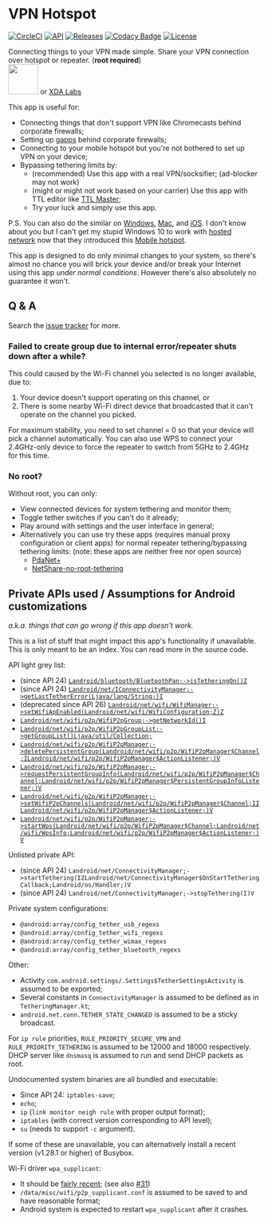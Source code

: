 # VPN Hotspot

[![CircleCI](https://circleci.com/gh/Mygod/VPNHotspot.svg?style=svg)](https://circleci.com/gh/Mygod/VPNHotspot)
[![API](https://img.shields.io/badge/API-21%2B-brightgreen.svg?style=flat)](https://android-arsenal.com/api?level=21)
[![Releases](https://img.shields.io/github/downloads/Mygod/VPNHotspot/total.svg)](https://github.com/Mygod/VPNHotspot/releases)
[![Codacy Badge](https://api.codacy.com/project/badge/Grade/e70e52b1a58045819b505c09edcae816)](https://www.codacy.com/app/Mygod/VPNHotspot?utm_source=github.com&amp;utm_medium=referral&amp;utm_content=Mygod/VPNHotspot&amp;utm_campaign=Badge_Grade)
[![License](https://img.shields.io/badge/License-Apache%202.0-blue.svg)](https://opensource.org/licenses/Apache-2.0)

Connecting things to your VPN made simple. Share your VPN connection over hotspot or repeater. (**root required**)  
<a href="https://play.google.com/store/apps/details?id=be.mygod.vpnhotspot" target="_blank"><img src="https://play.google.com/intl/en_us/badges/images/generic/en-play-badge.png" height="60"></a>
or <a href="https://labs.xda-developers.com/store/app/be.mygod.vpnhotspot" target="_blank">XDA Labs</a>

This app is useful for:

* Connecting things that don't support VPN like Chromecasts behind corporate firewalls;
* Setting up [gapps](https://support.google.com/pixelphone/answer/7158475) behind corporate firewalls;
* Connecting to your mobile hotspot but you're not bothered to set up VPN on your device;
* Bypassing tethering limits by:
  * (recommended) Use this app with a real VPN/socksifier; (ad-blocker may not work)
  * (might or might not work based on your carrier) Use this app with TTL editor like [TTL Master](https://github.com/TTLMaster/TTLMaster);
  * Try your luck and simply use this app.

P.S. You can also do the similar on [Windows](https://www.expressvpn.com/support/vpn-setup/share-vpn-connection-windows/),
[Mac](https://www.expressvpn.com/support/vpn-setup/share-vpn-connection-mac/),
and [iOS](http://www.tetherme.net/).
I don't know about you but I can't get my stupid Windows 10 to work with
[hosted network](https://msdn.microsoft.com/en-us/library/windows/desktop/dd815243(v=vs.85).aspx)
now that they introduced this
[Mobile hotspot](https://support.microsoft.com/en-us/help/4027762/windows-use-your-pc-as-a-mobile-hotspot).

This app is designed to do only minimal changes to your system, so there's almost no chance you will brick your device
and/or break your Internet using this app *under normal conditions*. However there's also absolutely no guarantee it won't.

## Q & A

Search the [issue tracker](https://github.com/Mygod/VPNHotspot/issues) for more.

### Failed to create group due to internal error/repeater shuts down after a while?

This could caused by the Wi-Fi channel you selected is no longer available, due to:

1. Your device doesn't support operating on this channel, or
2. There is some nearby Wi-Fi direct device that broadcasted that it can't operate on the channel you picked.

For maximum stability, you need to set channel = 0 so that your device will pick a channel automatically.
You can also use WPS to connect your 2.4GHz-only device to force the repeater to switch from 5GHz to 2.4GHz for this time.

### No root?

Without root, you can only:

* View connected devices for system tethering and monitor them;
* Toggle tether switches if you can't do it already;
* Play around with settings and the user interface in general;
* Alternatively you can use try these apps (requires manual proxy configuration or client apps) for normal repeater
  tethering/bypassing tethering limits: (note: these apps are neither free nor open source)
  * [PdaNet+](https://play.google.com/store/apps/details?id=com.pdanet)
  * [NetShare-no-root-tethering](https://play.google.com/store/apps/details?id=kha.prog.mikrotik)

## Private APIs used / Assumptions for Android customizations

_a.k.a. things that can go wrong if this app doesn't work._

This is a list of stuff that might impact this app's functionality if unavailable.
This is only meant to be an index. You can read more in the source code.

API light grey list:

* (since API 24) [`Landroid/bluetooth/BluetoothPan;->isTetheringOn()Z`](https://android.googlesource.com/platform/prebuilts/runtime/+/94fec32/appcompat/hiddenapi-light-greylist.txt#1498)
* (since API 24) [`Landroid/net/IConnectivityManager;->getLastTetherError(Ljava/lang/String;)I`](https://android.googlesource.com/platform/prebuilts/runtime/+/94fec32/appcompat/hiddenapi-light-greylist.txt#3844)
* (deprecated since API 26) [`Landroid/net/wifi/WifiManager;->setWifiApEnabled(Landroid/net/wifi/WifiConfiguration;Z)Z`](https://android.googlesource.com/platform/prebuilts/runtime/+/94fec32/appcompat/hiddenapi-dark-greylist.txt#4378)
* [`Landroid/net/wifi/p2p/WifiP2pGroup;->getNetworkId()I`](https://android.googlesource.com/platform/prebuilts/runtime/+/94fec32/appcompat/hiddenapi-light-greylist.txt#4399)
* [`Landroid/net/wifi/p2p/WifiP2pGroupList;->getGroupList()Ljava/util/Collection;`](https://android.googlesource.com/platform/prebuilts/runtime/+/94fec32/appcompat/hiddenapi-light-greylist.txt#4405)
* [`Landroid/net/wifi/p2p/WifiP2pManager;->deletePersistentGroup(Landroid/net/wifi/p2p/WifiP2pManager$Channel;ILandroid/net/wifi/p2p/WifiP2pManager$ActionListener;)V`](https://android.googlesource.com/platform/prebuilts/runtime/+/94fec32/appcompat/hiddenapi-light-greylist.txt#4411)
* [`Landroid/net/wifi/p2p/WifiP2pManager;->requestPersistentGroupInfo(Landroid/net/wifi/p2p/WifiP2pManager$Channel;Landroid/net/wifi/p2p/WifiP2pManager$PersistentGroupInfoListener;)V`](https://android.googlesource.com/platform/prebuilts/runtime/+/94fec32/appcompat/hiddenapi-light-greylist.txt#4412)
* [`Landroid/net/wifi/p2p/WifiP2pManager;->setWifiP2pChannels(Landroid/net/wifi/p2p/WifiP2pManager$Channel;IILandroid/net/wifi/p2p/WifiP2pManager$ActionListener;)V`](https://android.googlesource.com/platform/prebuilts/runtime/+/94fec32/appcompat/hiddenapi-light-greylist.txt#4416)
* [`Landroid/net/wifi/p2p/WifiP2pManager;->startWps(Landroid/net/wifi/p2p/WifiP2pManager$Channel;Landroid/net/wifi/WpsInfo;Landroid/net/wifi/p2p/WifiP2pManager$ActionListener;)V`](https://android.googlesource.com/platform/prebuilts/runtime/+/94fec32/appcompat/hiddenapi-light-greylist.txt#4417)

Unlisted private API:

* (since API 24) `Landroid/net/ConnectivityManager;->startTethering(IZLandroid/net/ConnectivityManager$OnStartTetheringCallback;Landroid/os/Handler;)V`
* (since API 24) `Landroid/net/ConnectivityManager;->stopTethering(I)V`

Private system configurations:

* `@android:array/config_tether_usb_regexs`
* `@android:array/config_tether_wifi_regexs`
* `@android:array/config_tether_wimax_regexs`
* `@android:array/config_tether_bluetooth_regexs`

Other:

* Activity `com.android.settings/.Settings$TetherSettingsActivity` is assumed to be exported;
* Several constants in `ConnectivityManager` is assumed to be defined as in `TetheringManager.kt`;
* `android.net.conn.TETHER_STATE_CHANGED` is assumed to be a sticky broadcast.

For `ip rule` priorities, `RULE_PRIORITY_SECURE_VPN` and `RULE_PRIORITY_TETHERING` is assumed to be 12000 and 18000
respectively. DHCP server like `dnsmasq` is assumed to run and send DHCP packets as root.

Undocumented system binaries are all bundled and executable:

* Since API 24: `iptables-save`;
* `echo`;
* `ip` (`link monitor neigh rule` with proper output format);
* `iptables` (with correct version corresponding to API level);
* `su` (needs to support `-c` argument).

If some of these are unavailable, you can alternatively install a recent version (v1.28.1 or higher) of Busybox.

Wi-Fi driver `wpa_supplicant`:

* It should be [fairly recent](https://android.googlesource.com/platform/external/wpa_supplicant_8/+/216983bceec7c450951e2fbcd076b5c75d432e57%5E%21/); (see also [#31](https://github.com/Mygod/VPNHotspot/issues/31))
* `/data/misc/wifi/p2p_supplicant.conf` is assumed to be saved to and have reasonable format;
* Android system is expected to restart `wpa_supplicant` after it crashes.

